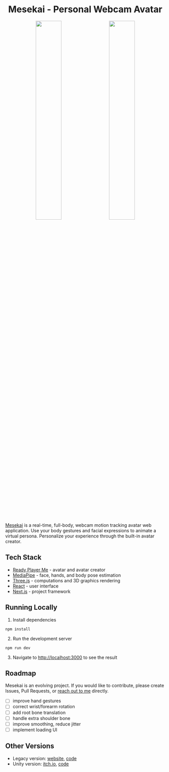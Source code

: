 <h1 align='center'> Mesekai - Personal Webcam Avatar </h1>
<p align='center'>
    <img src='gif/mesekai.gif', width='40%' style='margin-right: 5%' />
    <img src='gif/customize.gif', width='40%' />
</p>

[Mesekai](https://mesekai.vercel.app/) is a real-time, full-body, webcam motion tracking avatar web application. Use your body gestures and facial expressions to animate a virtual persona. Personalize your experience through the built-in avatar creator.

## Tech Stack
- [Ready Player Me](https://readyplayer.me/) - avatar and avatar creator
- [MediaPipe](https://ai.google.dev/edge/mediapipe/) - face, hands, and body pose estimation
- [Three.js](https://threejs.org/) - computations and 3D graphics rendering
- [React](https://react.dev/) - user interface
- [Next.js](https://nextjs.org/) - project framework

## Running Locally
1. Install dependencies
```
npm install
```
2. Run the development server
```
npm run dev
```
3. Navigate to [http://localhost:3000](http://localhost:3000) to see the result

## Roadmap
Mesekai is an evolving project. If you would like to contribute, please create Issues, Pull Requests, or [reach out to me](https://discordapp.com/users/297770280863137802) directly.
- [ ] improve hand gestures
- [ ] correct wrist/forearm rotation
- [ ] add root bone translation
- [ ] handle extra shoulder bone
- [ ] improve smoothing, reduce jitter
- [ ] implement loading UI

## Other Versions
- Legacy version: [website](https://mesekai-ygdz-git-legacy-neleacs-projects.vercel.app/), [code](https://github.com/Neleac/Mesekai/tree/legacy)
- Unity version: [itch.io](https://neleac.itch.io/mesekai), [code](https://github.com/Neleac/MesekaiUnity)
